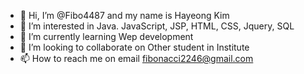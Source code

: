 - 👋 Hi, I’m @Fibo4487 and my name is Hayeong Kim
- 👀 I’m interested in Java. JavaScript, JSP, HTML, CSS, Jquery, SQL
- 🌱 I’m currently learning Wep development
- 💞️ I’m looking to collaborate on Other student in Institute
- 📫 How to reach me on email fibonacci2246@gmail.com

<!---
Fibo4487/Fibo4487 is a ✨ special ✨ repository because its `README.md` (this file) appears on your GitHub profile.
You can click the Preview link to take a look at your changes.
--->
